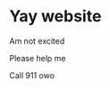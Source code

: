 <!DOCTYPE html>
<html>
  <head>
  </head>
  <style>
    background: linear-gradient(red, green);
  </style>
  <body>
    <h1>Yay website</h1>
    <p>Am not excited</p>
    <p> Please help me</p>
    <p> Call 911 owo </p>
  </body>
</html>
